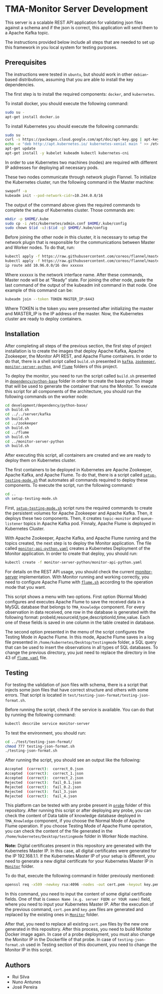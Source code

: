 # TMA-Monitor Server Development

This server is a scalable REST API application for validating json files against a schema and if the json is correct, this application will send them to a Apache Kafka topic.

The instructions provided below include all steps that are needed to set up this framework in you local system for testing purposes.

## Prerequisites
The instructions were tested in `ubuntu`, but should work in other `debian`-based distributions, assuming that you are able to install the key dependencies.

The first step is to install the required components: `docker`, and `kubernetes`.

To install docker, you should execute the following command:
```sh
sudo su -
apt-get install docker.io
```
To install Kubernetes you should execute the following commands:

```sh
sudo su -
curl -s https://packages.cloud.google.com/apt/doc/apt-key.gpg | apt-key add 
echo -e "deb http://apt.kubernetes.io/ kubernetes-xenial main " >> /etc/apt/sources.list.d/kubernetes.list
apt-get update
apt-get install -y kubelet kubeadm kubectl kubernetes-cni
```

In order to use Kubernetes two machines (nodes) are required with different IP addresses for deploying all necessary pods.

These two nodes communicate through network plugin Flannel.
To initialize the Kubernetes cluster, run the following command in the Master machine:

```sh
swapoff -a
kubeadm init --pod-network-cidr=10.244.0.0/16
```

The output of the command above gives the required commands to complete the setup of Kubernetes cluster. Those commands are:

```sh
mkdir -p $HOME/.kube
sudo cp -i /etc/kubernetes/admin.conf $HOME/.kube/config
sudo chown $(id -u):$(id -g) $HOME/.kube/config
```


Before joining the other node in this cluster, it is necessary to setup the network plugin that is responsible for the communications between Master and Worker nodes.
To do that, run:

```sh
kubectl apply -f https://raw.githubusercontent.com/coreos/flannel/master/Documentation/kube-flannel.yml
kubectl apply -f https://raw.githubusercontent.com/coreos/flannel/master/Documentation/k8s-manifests/kube-flannel-rbac.yml
ip route add 10.96.0.0/16 dev xxxxxx
```

Where xxxxxx is the network interface name.
After these commands, Master node will be at "Ready" state. For joining the other node, paste the last command of the output of the kubeadm init command in that node. One example of this command can be:
```sh
kubeadm join --token TOKEN MASTER_IP:6443
```

Where TOKEN is the token you were presented after initializing the master and MASTER_IP is the IP address of the master.
Now, the Kubernetes cluster are ready to deploy containers.



## Installation


After completing all steps of the previous section, the first step of project installation is to create the images that deploy Apache Kafka, Apache Zookeeper, the Monitor API REST, and Apache Flume containers. In order to do that, there is a shell script called `build.sh` presented in [`kafka`](https://github.com/eubr-atmosphere/tma-framework-m/tree/master/development/server/kafka), [`zookeeper`](https://github.com/eubr-atmosphere/tma-framework-m/tree/master/development/server/zookeeper), [`monitor-server-python`](https://github.com/eubr-atmosphere/tma-framework-m/tree/master/development/server/monitor-server-python), and [`flume`](https://github.com/eubr-atmosphere/tma-framework-m/tree/master/development/server/flume) folders of this project.

To deploy the monitor, you need to run the script called `build.sh` presented in [`dependency/python-base`](https://github.com/eubr-atmosphere/tma-framework-m/tree/master/development/dependency/python-base "python-base") folder in order to create the base python image that will be used to generate the container that runs the Monitor.
To execute this script for all components of the architecture, you should run the following commands on the worker node:

```sh
cd development/dependency/python-base/
sh build.sh
cd ../../server/kafka
sh build.sh
cd ../zookeeper
sh build.sh
cd ../flume
sh build.sh
cd ../monitor-server-python
sh build.sh
```

After executing this script, all containers are created and we are ready to deploy them on Kubernetes cluster.

The first containers to be deployed in Kubernetes are Apache Zookeeper, Apache Kafka, and Apache Flume. To do that, there is a script called [`setup-testing-mode.sh`](https://github.com/eubr-atmosphere/tma-framework-m/blob/master/development/server/setup-testing-mode.sh) that automates all commands required to deploy these components. To execute the script, run the following command:

```sh
cd ..
sh setup-testing-mode.sh
```

First,  [`setup-testing-mode.sh`](https://github.com/eubr-atmosphere/tma-framework-m/blob/master/development/server/setup-testing-mode.sh) script runs the required commands to create the persistent volumes for Apache Zookeeper and Apache Kafka. Then, it deploys these two components. Then, it creates `topic-monitor` and `queue-listener` topics in Apache Kafka pod. Finnaly, Apache Flume is deployed in Kubernetes Cluster.

With Apache Zookeeper, Apache Kafka, and Apache Flume running and the topics created, the next step is to deploy the Monitor application. The file called [`monitor-api-python.yaml`](https://github.com/eubr-atmosphere/tma-framework-m/blob/master/development/server/monitor-server-python/monitor-api-python.yaml) creates a Kubernetes Deployment of the Monitor application. In order to create that deploy, you should run:
```sh
kubectl create -f monitor-server-python/monitor-api-python.yaml
``` 


For details on the REST API usage, you should check the current [monitor-server](monitor-server-python) implementation.
With Monitor running and working correctly, you need to configure Apache Flume with [`flume.sh`](https://github.com/eubr-atmosphere/tma-framework-m/blob/master/development/server/flume/flume.sh) according to the operation mode that you want.

This script shows a menu with two options. First option (Normal Mode) configures and executes Apache Flume to save the received data in a MySQL database that belongs to `TMA_Knowledge` component.
For every observation in data received, one row in the database is generated with the following format:
probeId,resourceId,type,descriptionId,time,value. Each one of these fields is saved in one column in the table created in database.

The second option presented in the menu of the script configures the Testing Mode in Apache Flume. In this mode, Apache Flume saves in a log file presented in `/home/kubernetes/Desktop/testingmode` folder, a SQL query that can be used to insert the observations in all types of SQL databases. To change the previous directory, you just need to replace the directory in line 43 of [`flume.yaml`](https://github.com/eubr-atmosphere/tma-framework-m/blob/master/development/server/flume/flume.yaml) file. 

## Testing

For testing the validation of json files with schema, there is a script that injects some json files that have correct structure and others with some errors.
That script is located in `test/testing-json-format/testing-json-format.sh`.

Before running the script, check if the service is available. You can do that by running the following command: 
```sh
kubectl describe service monitor-server
``` 
To test the environment, you should run:

```sh
cd ../test/testing-json-format/
chmod 777 testing-json-format.sh
./testing-json-format.sh
``` 
After running the script, you should see an output like the following:
```sh
Accepted  (correct):  correct_0.json
Accepted  (correct):  correct_1.json
Accepted  (correct):  correct_2.json
Rejected  (correct):  fail_0.1.json
Rejected  (correct):  fail_0.2.json
Rejected  (correct):  fail_3.json
Rejected  (correct):  fail_4.json
``` 
This platform can be tested with any probe present in [`probe`](https://github.com/eubr-atmosphere/tma-framework-m/tree/master/development/probes) folder of this repository. 
After running this script or after deploying any probe, you can check the content of Data table of knowledge database deployed in `TMA_Knowledge` component, if you choose the Normal Mode of Apache Flume operation. If you choose Testing Mode of Apache Flume operation, you can check the content of the file generated in the `/home/kubernetes/Desktop/testingmode` folder in Worker Node machine.

**Note:** Digital certificates present in this repository are generated with the Kubernetes Master IP. In this case, all digital certificates were generated for the IP 192.168.1.1. If the Kubernetes Master IP of your setup is different, you need to generate a new digital certificate for your Kubernetes Master IP in [`Monitor`](https://github.com/eubr-atmosphere/tma-framework-m/tree/master/development/server/monitor-server-python/monitor-api-python) folder.

To do that, execute the following command in folder previously mentioned: 
```sh
openssl req -x509 -newkey rsa:4096 -nodes -out cert.pem -keyout key.pem -days 365
``` 
In this command, you need to input the content of some digital certificate fields. One of that is  `Common Name (e.g. server FQDN or YOUR name)` field, where you need to input your Kubernetes Master IP.
After the execution of the previous command, `cert.pem` and `key.pem` files are generated and replaced by the existing ones in [`Monitor`](https://github.com/eubr-atmosphere/tma-framework-m/tree/master/development/server/monitor-server-python/monitor-api-python) folder.

After that, you need to replace all existing `cert.pem` files by the new one generated in this repository. After this process, you need to build Monitor Docker image again.
In case of a probe deployment, you must also change the Monitor IP in the Dockerfile of that probe. In case of `testing-json-format.sh` used in Testing section of this document, you need to change the Monitor IP in this script.

## Authors
* Rui Silva
* Nuno Antunes
* José Pereira

